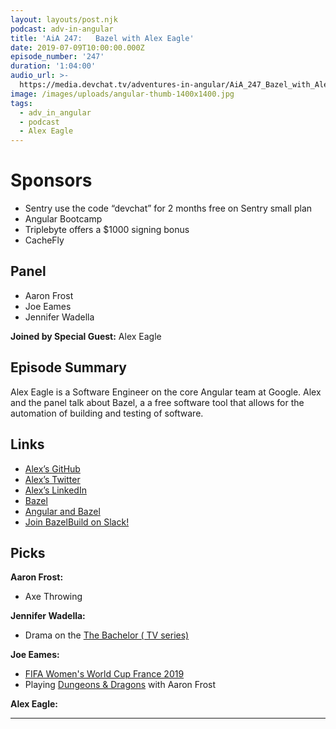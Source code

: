 ```yaml
---
layout: layouts/post.njk
podcast: adv-in-angular
title: 'AiA 247:   Bazel with Alex Eagle'
date: 2019-07-09T10:00:00.000Z
episode_number: '247'
duration: '1:04:00'
audio_url: >-
  https://media.devchat.tv/adventures-in-angular/AiA_247_Bazel_with_Alex_Eagle.mp3
image: /images/uploads/angular-thumb-1400x1400.jpg
tags:
  - adv_in_angular
  - podcast
  - Alex Eagle
---
```

# Sponsors

* Sentry use the code “devchat” for 2 months free on Sentry small plan
* Angular Bootcamp
* Triplebyte offers a $1000 signing bonus
* CacheFly

## Panel

* Aaron Frost
* Joe Eames
* Jennifer Wadella 

**Joined by Special Guest:** Alex Eagle

## Episode Summary

Alex Eagle is a Software Engineer on the core Angular team at Google. Alex and the panel talk about Bazel, a a free software tool that allows for the automation of building and testing of software.

## Links

* [Alex’s GitHub](https://github.com/alexeagle)
* [Alex’s Twitter](https://twitter.com/jakeherringbone?lang=en)
* [Alex’s LinkedIn](https://www.linkedin.com/in/alexeagle/)
* [Bazel](https://bazel.build/)
* [Angular and Bazel](https://bazel.angular.io/)
* [Join BazelBuild on Slack!](https://slack.bazel.build/)

## Picks

**Aaron Frost:**

* Axe Throwing

**Jennifer Wadella:**

* Drama on the [The Bachelor ( TV series)](https://abc.go.com/shows/the-bachelor) 

**Joe Eames:**

* [FIFA Women's World Cup France 2019](https://www.fifa.com/womensworldcup/)
* Playing [Dungeons & Dragons](https://dnd.wizards.com/) with Aaron Frost

**Alex Eagle:**

* ****
